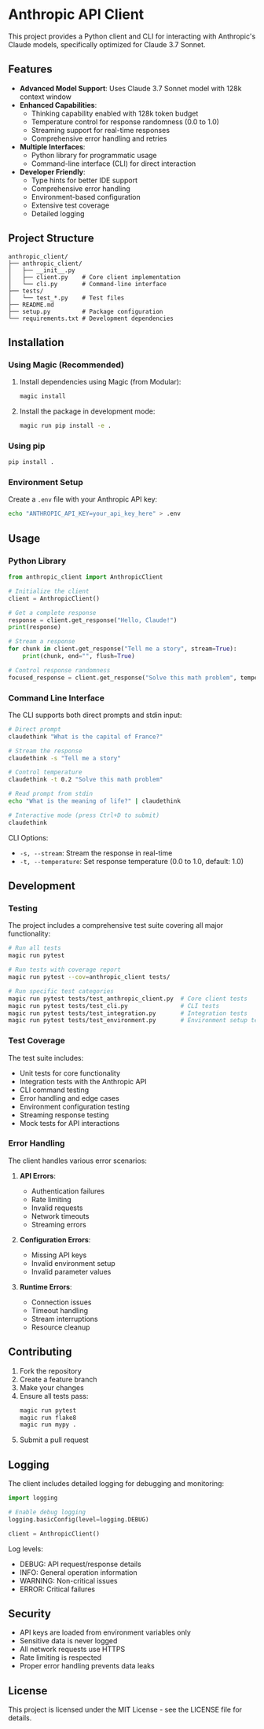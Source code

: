 # Anthropic API Client

This project provides a Python client and CLI for interacting with Anthropic's Claude models, specifically optimized for Claude 3.7 Sonnet.

## Features

- **Advanced Model Support**: Uses Claude 3.7 Sonnet model with 128k context window
- **Enhanced Capabilities**:
  - Thinking capability enabled with 128k token budget
  - Temperature control for response randomness (0.0 to 1.0)
  - Streaming support for real-time responses
  - Comprehensive error handling and retries
- **Multiple Interfaces**:
  - Python library for programmatic usage
  - Command-line interface (CLI) for direct interaction
- **Developer Friendly**:
  - Type hints for better IDE support
  - Comprehensive error handling
  - Environment-based configuration
  - Extensive test coverage
  - Detailed logging

## Project Structure

```
anthropic_client/
├── anthropic_client/
│   ├── __init__.py
│   ├── client.py    # Core client implementation
│   └── cli.py       # Command-line interface
├── tests/
│   └── test_*.py    # Test files
├── README.md
├── setup.py         # Package configuration
└── requirements.txt # Development dependencies
```

## Installation

### Using Magic (Recommended)

1. Install dependencies using Magic (from Modular):
   ```bash
   magic install
   ```

2. Install the package in development mode:
   ```bash
   magic run pip install -e .
   ```

### Using pip

```bash
pip install .
```

### Environment Setup

Create a `.env` file with your Anthropic API key:
```bash
echo "ANTHROPIC_API_KEY=your_api_key_here" > .env
```

## Usage

### Python Library

```python
from anthropic_client import AnthropicClient

# Initialize the client
client = AnthropicClient()

# Get a complete response
response = client.get_response("Hello, Claude!")
print(response)

# Stream a response
for chunk in client.get_response("Tell me a story", stream=True):
    print(chunk, end="", flush=True)

# Control response randomness
focused_response = client.get_response("Solve this math problem", temperature=0.2)
```

### Command Line Interface

The CLI supports both direct prompts and stdin input:

```bash
# Direct prompt
claudethink "What is the capital of France?"

# Stream the response
claudethink -s "Tell me a story"

# Control temperature
claudethink -t 0.2 "Solve this math problem"

# Read prompt from stdin
echo "What is the meaning of life?" | claudethink

# Interactive mode (press Ctrl+D to submit)
claudethink
```

CLI Options:
- `-s, --stream`: Stream the response in real-time
- `-t, --temperature`: Set response temperature (0.0 to 1.0, default: 1.0)

## Development

### Testing

The project includes a comprehensive test suite covering all major functionality:

```bash
# Run all tests
magic run pytest

# Run tests with coverage report
magic run pytest --cov=anthropic_client tests/

# Run specific test categories
magic run pytest tests/test_anthropic_client.py  # Core client tests
magic run pytest tests/test_cli.py               # CLI tests
magic run pytest tests/test_integration.py       # Integration tests
magic run pytest tests/test_environment.py       # Environment setup tests
```

### Test Coverage

The test suite includes:
- Unit tests for core functionality
- Integration tests with the Anthropic API
- CLI command testing
- Error handling and edge cases
- Environment configuration testing
- Streaming response testing
- Mock tests for API interactions

### Error Handling

The client handles various error scenarios:

1. **API Errors**:
   - Authentication failures
   - Rate limiting
   - Invalid requests
   - Network timeouts
   - Streaming errors

2. **Configuration Errors**:
   - Missing API keys
   - Invalid environment setup
   - Invalid parameter values

3. **Runtime Errors**:
   - Connection issues
   - Timeout handling
   - Stream interruptions
   - Resource cleanup

## Contributing

1. Fork the repository
2. Create a feature branch
3. Make your changes
4. Ensure all tests pass:
   ```bash
   magic run pytest
   magic run flake8
   magic run mypy .
   ```
5. Submit a pull request

## Logging

The client includes detailed logging for debugging and monitoring:

```python
import logging

# Enable debug logging
logging.basicConfig(level=logging.DEBUG)

client = AnthropicClient()
```

Log levels:
- DEBUG: API request/response details
- INFO: General operation information
- WARNING: Non-critical issues
- ERROR: Critical failures

## Security

- API keys are loaded from environment variables only
- Sensitive data is never logged
- All network requests use HTTPS
- Rate limiting is respected
- Proper error handling prevents data leaks

## License

This project is licensed under the MIT License - see the LICENSE file for details.